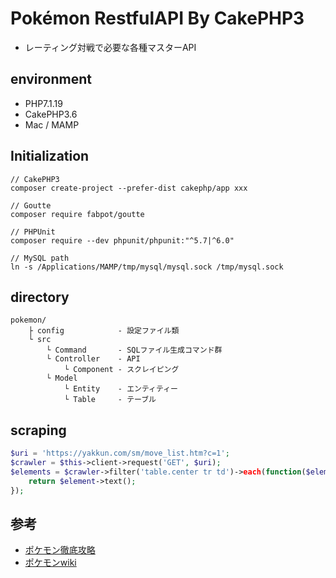 
# Pokémon RestfulAPI By CakePHP3
- レーティング対戦で必要な各種マスターAPI

## environment
- PHP7.1.19
- CakePHP3.6
- Mac / MAMP

## Initialization

```linux
// CakePHP3
composer create-project --prefer-dist cakephp/app xxx

// Goutte
composer require fabpot/goutte

// PHPUnit
composer require --dev phpunit/phpunit:"^5.7|^6.0"

// MySQL path
ln -s /Applications/MAMP/tmp/mysql/mysql.sock /tmp/mysql.sock
```

## directory

```
pokemon/
    ├ config            - 設定ファイル類
    └ src
        └ Command       - SQLファイル生成コマンド群
        └ Controller    - API
            └ Component - スクレイピング
        └ Model
            └ Entity    - エンティティー
            └ Table     - テーブル
```

## scraping

```php
$uri = 'https://yakkun.com/sm/move_list.htm?c=1';
$crawler = $this->client->request('GET', $uri);
$elements = $crawler->filter('table.center tr td')->each(function($element){
    return $element->text();
});
```

## 参考
- [ポケモン徹底攻略](https://yakkun.com/)
- [ポケモンwiki](https://wiki.xn--rckteqa2e.com/wiki/%E3%83%A1%E3%82%A4%E3%83%B3%E3%83%9A%E3%83%BC%E3%82%B8)
